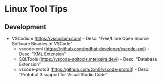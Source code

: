 # Linux Tool Tips
## Development
- VSCodium (https://vscodium.com) - Desc: "Free/Libre Open Source Software Binaries of VSCode"
  - vscode-xml (https://github.com/redhat-developer/vscode-xml) - Desc: "XML Extension"
  - SQLTools (https://vscode-sqltools.mteixeira.dev/) - Desc: "Database Extension"
  - vscode-proto3 (https://github.com/zxh0/vscode-proto3) - Desc: "Protobuf 3 support for Visual Studio Code"
